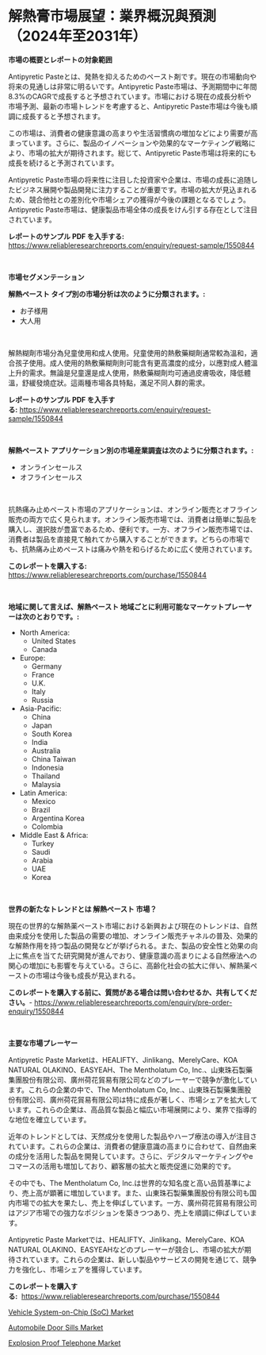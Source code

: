 <p><h1>解熱膏市場展望：業界概況與預測（2024年至2031年）</h1></p><p><strong>市場の概要とレポートの対象範囲</strong></p>
<p><p>Antipyretic Pasteとは、発熱を抑えるためのペースト剤です。現在の市場動向や将来の見通しは非常に明るいです。Antipyretic Paste市場は、予測期間中に年間8.3%のCAGRで成長すると予想されています。市場における現在の成長分析や市場予測、最新の市場トレンドを考慮すると、Antipyretic Paste市場は今後も順調に成長すると予想されます。</p><p>この市場は、消費者の健康意識の高まりや生活習慣病の増加などにより需要が高まっています。さらに、製品のイノベーションや効果的なマーケティング戦略により、市場の拡大が期待されます。総じて、Antipyretic Paste市場は将来的にも成長を続けると予測されています。</p><p>Antipyretic Paste市場の将来性に注目した投資家や企業は、市場の成長に追随したビジネス展開や製品開発に注力することが重要です。市場の拡大が見込まれるため、競合他社との差別化や市場シェアの獲得が今後の課題となるでしょう。Antipyretic Paste市場は、健康製品市場全体の成長をけん引する存在として注目されています。</p></p>
<p><strong>レポートのサンプル PDF を入手する:</strong> <a href="https://www.reliableresearchreports.com/enquiry/request-sample/1550844">https://www.reliableresearchreports.com/enquiry/request-sample/1550844</a></p>
<p>&nbsp;</p>
<p><strong>市場セグメンテーション</strong></p>
<p><strong>解熱ペースト タイプ別の市場分析は次のように分類されます。:</strong></p>
<p><ul><li>お子様用</li><li>大人用</li></ul></p>
<p>&nbsp;</p>
<p><p>解熱糊劑市場分為兒童使用和成人使用。兒童使用的熱敷藥糊劑通常較為溫和，適合孩子使用。成人使用的熱敷藥糊劑則可能含有更高濃度的成分，以應對成人體溫上升的需求。無論是兒童還是成人使用，熱敷藥糊劑均可通過皮膚吸收，降低體溫，舒緩發燒症狀。這兩種市場各具特點，滿足不同人群的需求。</p></p>
<p><strong>レポートのサンプル PDF を入手する:</strong>&nbsp;<a href="https://www.reliableresearchreports.com/enquiry/request-sample/1550844">https://www.reliableresearchreports.com/enquiry/request-sample/1550844</a></p>
<p>&nbsp;</p>
<p><strong> 解熱ペースト アプリケーション別の市場産業調査は次のように分類されます。:</strong></p>
<p><ul><li>オンラインセールス</li><li>オフラインセールス</li></ul></p>
<p>&nbsp;</p>
<p><p>抗熱痛み止めペースト市場のアプリケーションは、オンライン販売とオフライン販売の両方で広く見られます。オンライン販売市場では、消費者は簡単に製品を購入し、選択肢が豊富であるため、便利です。一方、オフライン販売市場では、消費者は製品を直接見て触れてから購入することができます。どちらの市場でも、抗熱痛み止めペーストは痛みや熱を和らげるために広く使用されています。</p></p>
<p><strong>このレポートを購入する:</strong>&nbsp; <a href="https://www.reliableresearchreports.com/purchase/1550844">https://www.reliableresearchreports.com/purchase/1550844</a></p>
<p>&nbsp;</p>
<p><strong>地域に関して言えば、解熱ペースト 地域ごとに利用可能なマーケットプレーヤーは次のとおりです。:</strong></p>
<p><ul>
    <li>
        North America:
        <ul>
            <li>United States</li>
            <li>Canada</li>
        </ul>
    </li>
    <li>
        Europe:
        <ul>
            <li>Germany</li>
            <li>France</li>
            <li>U.K.</li>
            <li>Italy</li>
            <li>Russia</li>
        </ul>
    </li>
    <li>
        Asia-Pacific:
        <ul>
            <li>China</li>
            <li>Japan</li>
            <li>South Korea</li>
            <li>India</li>
            <li>Australia</li>
            <li>China Taiwan</li>
            <li>Indonesia</li>
            <li>Thailand</li>
            <li>Malaysia</li>
        </ul>
    </li>
    <li>
        Latin America:
        <ul>
            <li>Mexico</li>
            <li>Brazil</li>
            <li>Argentina Korea</li>
            <li>Colombia</li>
        </ul>
    </li>
    <li>
        Middle East & Africa:
        <ul>
            <li>Turkey</li>
            <li>Saudi</li>
            <li>Arabia</li>
            <li>UAE</li>
            <li>Korea</li>
        </ul>
    </li>
    </ul></p>
<p>&nbsp;</p>
<p><strong>世界の新たなトレンドとは 解熱ペースト 市場？</strong></p>
<p><p>現在の世界的な解熱薬ペースト市場における新興および現在のトレンドは、自然由来成分を使用した製品の需要の増加、オンライン販売チャネルの普及、効果的な解熱作用を持つ製品の開発などが挙げられる。また、製品の安全性と効果の向上に焦点を当てた研究開発が進んでおり、健康意識の高まりによる自然療法への関心の増加にも影響を与えている。さらに、高齢化社会の拡大に伴い、解熱薬ペーストの市場は今後も成長が見込まれる。</p></p>
<p><strong>このレポートを購入する前に、質問がある場合は問い合わせるか、共有してください。</strong>- <a href="https://www.reliableresearchreports.com/enquiry/pre-order-enquiry/1550844">https://www.reliableresearchreports.com/enquiry/pre-order-enquiry/1550844</a></p>
<p>&nbsp;</p>
<p><strong>主要な市場プレーヤー</strong></p>
<p><p>Antipyretic Paste Marketは、HEALIFTY、Jinlikang、MerelyCare、KOA NATURAL OLAKINO、EASYEAH、The Mentholatum Co, Inc.、山東珠石製藥集團股份有限公司、廣州荷花貿易有限公司などのプレーヤーで競争が激化しています。これらの企業の中で、The Mentholatum Co, Inc.、山東珠石製藥集團股份有限公司、廣州荷花貿易有限公司は特に成長が著しく、市場シェアを拡大しています。これらの企業は、高品質な製品と幅広い市場展開により、業界で指導的な地位を確立しています。</p><p>近年のトレンドとしては、天然成分を使用した製品やハーブ療法の導入が注目されています。これらの企業は、消費者の健康意識の高まりに合わせて、自然由来の成分を活用した製品を開発しています。さらに、デジタルマーケティングやeコマースの活用も増加しており、顧客層の拡大と販売促進に効果的です。</p><p>その中でも、The Mentholatum Co, Inc.は世界的な知名度と高い品質基準により、売上高が顕著に増加しています。また、山東珠石製藥集團股份有限公司も国内市場での拡大を果たし、売上を伸ばしています。一方、廣州荷花貿易有限公司はアジア市場での強力なポジションを築きつつあり、売上を順調に伸ばしています。</p><p>Antipyretic Paste Marketでは、HEALIFTY、Jinlikang、MerelyCare、KOA NATURAL OLAKINO、EASYEAHなどのプレーヤーが競合し、市場の拡大が期待されています。これらの企業は、新しい製品やサービスの開発を通じて、競争力を強化し、市場シェアを獲得しています。</p></p>
<p><strong>このレポートを購入する:</strong>&nbsp;&nbsp;<a href="https://www.reliableresearchreports.com/purchase/1550844">https://www.reliableresearchreports.com/purchase/1550844</a></p>
<p><p><a href="https://cute-banjo-8ca.notion.site/Vehicle-System-on-Chip-SoC-Market-Analysis-and-Market-Size-Global-Industry-Overview-Market-Segme-ebab2d295e2242cd9efdc2c27acb8030">Vehicle System-on-Chip (SoC) Market</a></p><p><a href="https://unruly-ladybug-44b.notion.site/Automobile-Door-Sills-Market-Research-Report-Forecasted-for-Period-from-2024-2031-by-Market-Type--055dee171c87420fba7feafb39f71ff0">Automobile Door Sills Market</a></p><p><a href="https://github.com/lataunyatinikmelvin59ilbd0dv/Market-Research-Report-List-1/blob/main/explosion-proof-telephone-market.md">Explosion Proof Telephone Market</a></p></p>